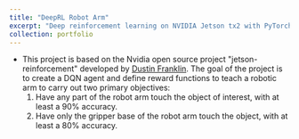 ```yaml
---
title: "DeepRL Robot Arm"
excerpt: "Deep reinforcement learning on NVIDIA Jetson tx2 with PyTorch, OpenAI Gym, and Gazebo robotics simulator.<br/><img src='/images/portfolio/deep-rl-arm.gif'>"
collection: portfolio
---
```


- This project is based on the Nvidia open source project "jetson-reinforcement" developed by [Dustin Franklin](https://github.com/dusty-nv). The goal of the project is to create a DQN agent and define reward functions to teach a robotic arm to carry out two primary objectives:
  1. Have any part of the robot arm touch the object of interest, with at least a 90% accuracy.
  2. Have only the gripper base of the robot arm touch the object, with at least a 80% accuracy.

